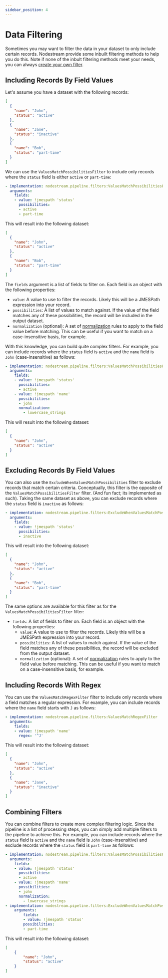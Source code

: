 ```yaml
---
sidebar_position: 4
---
```


# Data Filtering

Sometimes you may want to filter the data in your dataset to only include certain records. 
Nodestream provide some inbuilt filtering methods to help you do this.
Note if none of the inbult filtering methods meet your needs, you can always [create your own filter](../tutorials-advanced/building-new-processing-steps.md#creating-a-filter).


## Including Records By Field Values

Let's assume you have a dataset with the following records:

```json
[
  {
    "name": "John",
    "status": "active"
  },
  {
    "name": "Jane",
    "status": "inactive"
  },
  {
    "name": "Bob",
    "status": "part-time"
  }
]
```

We can use the `ValuesMatchPossibilitiesFilter` to include only records where the `status` field is either `active` or `part-time`:

```yaml
- implementation: nodestream.pipeline.filters:ValuesMatchPossibilitiesFilter
  arguments:
    fields:
    - value: !jmespath 'status'
      possibilities:
      - active
      - part-time 
```

This will result into the following dataset:

```json
[
  {
    "name": "John",
    "status": "active"
  },
  {
    "name": "Bob",
    "status": "part-time"
  }
]
```

The `fields` argument is a list of fields to filter on. Each field is an object with the following properties:

- `value`: A value to use to filter the records. Likely this will be a JMESPath expression into your record.
- `possibilities`: A list of values to match against. If the value of the field matches any of these possibilities, the record will be included in the output dataset.
- `normalization` (optional): A set of [normalization](./data-massaging.md#normalization-flags) rules to apply to the field value before matching. This can be useful if you want to match on a case-insensitive basis, for example.


With this knowledge, you can build quite complex filters. 
For example, you can include records where the `status` field is `active` and the `name` field is `John` (case-insensitive) as follows:


```yaml
- implementation: nodestream.pipeline.filters:ValuesMatchPossibilitiesFilter
  arguments:
    fields:
    - value: !jmespath 'status'
      possibilities:
      - active
    - value: !jmespath 'name'
      possibilities:
      - john
      normalization:
        - lowercase_strings
```

This will result into the following dataset:

```json
[
  {
    "name": "John",
    "status": "active"
  }
]
```

## Excluding Records By Field Values

You can also use the `ExcludeWhenValuesMatchPossibilities` filter to exclude records that match certain criteria.
Conceptually, this filter is the opposite of the `ValuesMatchPossibilitiesFilter` filter. (And fun fact; its implemented as such).
Taking the same dataset as above, you can exclude records where the `status` field is `inactive` as follows:

```yaml
- implementation: nodestream.pipeline.filters:ExcludeWhenValuesMatchPossibilities
  arguments:
    fields:
    - value: !jmespath 'status'
      possibilities:
      - inactive
```

This will result into the following dataset:

```json
[
  {
    "name": "John",
    "status": "active"
  },
  {
    "name": "Bob",
    "status": "part-time"
  }
]
```

The same options are available for this filter as for the `ValuesMatchPossibilitiesFilter` filter:

- `fields`: A list of fields to filter on. Each field is an object with the following properties:
  - `value`: A value to use to filter the records. Likely this will be a JMESPath expression into your record.
  - `possibilities`: A list of values to match against. If the value of the field matches any of these possibilities, the record will be excluded from the output dataset.
  - `normalization` (optional): A set of [normalization](./data-massaging.md#normalization-flags) rules to apply to the field value before matching. This can be useful if you want to match on a case-insensitive basis, for example.


## Including Records With Regex

You can use the `ValuesMatchRegexFilter` filter to include only records where a field matches a regular expression.
For example, you can include records where the `name` field starts with `J` as follows:

```yaml
- implementation: nodestream.pipeline.filters:ValuesMatchRegexFilter
  arguments:
    fields:
    - value: !jmespath 'name'
      regex: '^J'
```

This will result into the following dataset:

```json
[
  {
    "name": "John",
    "status": "active"
  },
  {
    "name": "Jane",
    "status": "inactive"
  }
]
```

## Combining Filters

You can combine filters to create more complex filtering logic.
Since the pipeline is a list of processing steps, you can simply add multiple filters to the pipeline to achieve this. 
For example, you can include records where the `status` field is `active` and the `name` field is `John` (case-insensitive) and exclude records where the `status` field is `part-time` as follows:

```yaml
- implementation: nodestream.pipeline.filters:ValuesMatchPossibilitiesFilter
  arguments:
    fields:
    - value: !jmespath 'status'
      possibilities:
      - active
    - value: !jmespath 'name'
      possibilities:
      - john
      normalization:
        - lowercase_strings
- implementation: nodestream.pipeline.filters:ExcludeWhenValuesMatchPossibilities
    arguments:
        fields:
        - value: !jmespath 'status'
        possibilities:
        - part-time
```

This will result into the following dataset:
    
```json
[
    {
        "name": "John",
        "status": "active"
    }
]
```